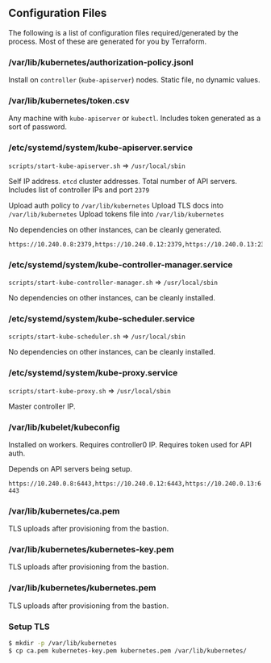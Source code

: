 ## Configuration Files

The following is a list of configuration files required/generated by the
process. Most of these are generated for you by Terraform.

###  /var/lib/kubernetes/authorization-policy.jsonl

Install on `controller` (`kube-apiserver`) nodes.
Static file, no dynamic values.

###  /var/lib/kubernetes/token.csv

Any machine with `kube-apiserver` or `kubectl`.
Includes token generated as a sort of password.

### /etc/systemd/system/kube-apiserver.service

`scripts/start-kube-apiserver.sh` => `/usr/local/sbin`

Self IP address.
`etcd` cluster addresses.
Total number of API servers.
Includes list of controller IPs and port `2379`

Upload auth policy to `/var/lib/kubernetes`
Upload TLS docs into `/var/lib/kubernetes`
Upload tokens file into `/var/lib/kubernetes`

No dependencies on other instances, can be cleanly generated.

```
https://10.240.0.8:2379,https://10.240.0.12:2379,https://10.240.0.13:2379
```

### /etc/systemd/system/kube-controller-manager.service

`scripts/start-kube-controller-manager.sh` => `/usr/local/sbin`

No dependencies on other instances, can be cleanly installed.

### /etc/systemd/system/kube-scheduler.service

`scripts/start-kube-scheduler.sh` => `/usr/local/sbin`

No dependencies on other instances, can be cleanly installed.

### /etc/systemd/system/kube-proxy.service

`scripts/start-kube-proxy.sh` => `/usr/local/sbin`

Master controller IP.

### /var/lib/kubelet/kubeconfig

Installed on workers.
Requires controller0 IP.
Requires token used for API auth.

Depends on API servers being setup.

`https://10.240.0.8:6443,https://10.240.0.12:6443,https://10.240.0.13:6443`

### /var/lib/kubernetes/ca.pem

TLS uploads after provisioning from the bastion.

### /var/lib/kubernetes/kubernetes-key.pem

TLS uploads after provisioning from the bastion.

### /var/lib/kubernetes/kubernetes.pem

TLS uploads after provisioning from the bastion.

### Setup TLS

```sh
$ mkdir -p /var/lib/kubernetes
$ cp ca.pem kubernetes-key.pem kubernetes.pem /var/lib/kubernetes/
```
